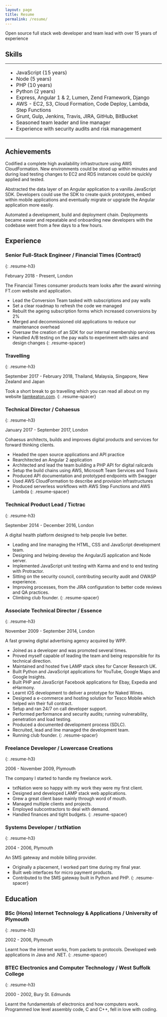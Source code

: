 ```yaml
---
layout: page
title: Resume
permalink: /resume/
---
```


Open source full stack web developer and team lead with over 15 years of experience

## Skills

<table class="resume-skills">
<tr>
  <td>
    <ul>
      <li>JavaScript (15 years)</li>
      <li>Node (5 years)</li>
      <li>PHP (10 years)</li>
      <li>Python (2 years)</li>
      <li>Express, Angular 1 & 2, Lumen, Zend Framework, Django</li>
      <li>AWS - EC2, S3, Cloud Formation, Code Deploy, Lambda, Step Functions</li>
      <li>Grunt, Gulp, Jenkins, Travis, JIRA, GitHub, BitBucket</li>
      <li>Seasoned team leader and line manager</li>
      <li>Experience with security audits and risk management</li>
    </ul>
  </td>
</tr>
</table>

## Achievements

Codified a complete high availability infrastructure using AWS CloudFormation. New environments could be stood up within minutes and during load testing changes to EC2 and RDS instances could be quickly applied and tested.

Abstracted the data layer of an Angular application to a vanilla JavaScript SDK. Developers could use the SDK to create quick prototypes, embed within mobile applications and eventually migrate or upgrade the Angular application more easily.

Automated a development, build and deployment chain. Deployments became easier and repeatable and onboarding new developers with the codebase went from a few days to a few hours.

## Experience

### Senior Full-Stack Engineer / Financial Times (Contract)
{: .resume-h3}
<p class="post-meta">February 2018 - Present, London</p>

The Financial Times consumer products team looks after the award winning FT.com website and application.

* Lead the Conversion Team tasked with subscriptions and pay walls
* Set a clear roadmap to refresh the code we managed
* Rebuilt the ageing subscription forms which increased conversions by 2%
* Merged and decommissioned old applications to reduce our maintenance overhead
* Oversaw the creation of an SDK for our internal membership services
* Handled A/B testing on the pay walls to experiment with sales and design changes
{: .resume-spacer}

### Travelling
{: .resume-h3}
<p class="post-meta">September 2017 - February 2018, Thailand, Malaysia, Singapore, New Zealand and Japan</p>

Took a short break to go travelling which you can read all about on my website [liamkeaton.com](https://liamkeaton.com/writing/).
{: .resume-spacer}

### Technical Director / Cohaesus
{: .resume-h3}
<p class="post-meta">January 2017 - September 2017, London</p>

Cohaesus architects, builds and improves digital products and services for forward thinking clients.

* Headed the open source applications and API practice
* Rearchitected an Angular 2 application
* Architected and lead the team building a PHP API for digital railcards
* Setup the build chains using AWS, Microsoft Team Services and Travis
* Produced API documentation and prototyped endpoints with Swagger
* Used AWS CloudFormation to describe and provision infrastructures
* Produced serverless workflows with AWS Step Functions and AWS Lambda
{: .resume-spacer}

### Technical Product Lead / Tictrac
{: .resume-h3}
<p class="post-meta">September 2014 - December 2016, London</p>

A digital health platform designed to help people live better.

* Leading and line managing the HTML, CSS and JavaScript development team.
* Designing and helping develop the AngularJS application and Node server.
* Implemented JavaScript unit testing with Karma and end to end testing with Protractor.
* Sitting on the security council, contributing security audit and OWASP experience.
* Improving processes, from the JIRA configuration to better code reviews and QA practices.
* Climbing club founder.
{: .resume-spacer}

### Associate Technical Director / Essence
{: .resume-h3}
<p class="post-meta">November 2009 - September 2014, London</p>

A fast growing digital advertising agency acquired by WPP.

* Joined as a developer and was promoted several times.
* Proved myself capable of leading the team and being responsible for its technical direction.
* Maintained and hosted five LAMP stack sites for Cancer Research UK.
* Built Python and JavaScript applications for YouTube, Google Maps and Google Insights.
* Built PHP and JavaScript Facebook applications for Ebay, Expedia and eHarmony.
* Learnt iOS development to deliver a prototype for Naked Wines.
* Designed a e-commerce and hosting solution for Tesco Mobile which helped win their full contract.
* Setup and ran 24/7 on call developer support.
* Performed performance and security audits; running vulnerability, penetration and load testing.
* Produced a documented development process (SDLC).
* Recruited, lead and line managed the development team.
* Running club founder.
{: .resume-spacer}

### Freelance Developer / Lowercase Creations
{: .resume-h3}
<p class="post-meta">2006 - November 2009, Plymouth</p>

The company I started to handle my freelance work.

* txtNation were so happy with my work they were my first client.
* Designed and developed LAMP stack web applications.
* Grew a great client base mainly through word of mouth.
* Managed multiple clients and projects.
* Employed subcontractors to deal with demand.
* Handled finances and tight budgets.
{: .resume-spacer}

### Systems Developer / txtNation
{: .resume-h3}
<p class="post-meta">2004 - 2006, Plymouth</p>

An SMS gateway and mobile billing provider.

* Originally a placement, I worked part time during my final year.
* Built web interfaces for micro payment products.
* Contributed to the SMS gateway built in Python and PHP.
{: .resume-spacer}

## Education

### BSc (Hons) Internet Technology & Applications / University of Plymouth
{: .resume-h3}
<p class="post-meta">2002 - 2006, Plymouth</p>

Learnt how the internet works, from packets to protocols. Developed web applications in Java and .NET.
{: .resume-spacer}

### BTEC Electronics and Computer Technology / West Suffolk College
{: .resume-h3}
<p class="post-meta">2000 - 2002, Bury St. Edmunds</p>

Learnt the fundamentals of electronics and how computers work. Programmed low level assembly code, C and C++, fell in love with coding.
